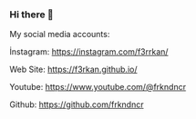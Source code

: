 ### Hi there 👋

My social media accounts: 

İnstagram: https://instagram.com/f3rrkan/ 

Web Site: https://f3rkan.github.io/

Youtube: https://www.youtube.com/@frkndncr

Github: https://github.com/frkndncr
